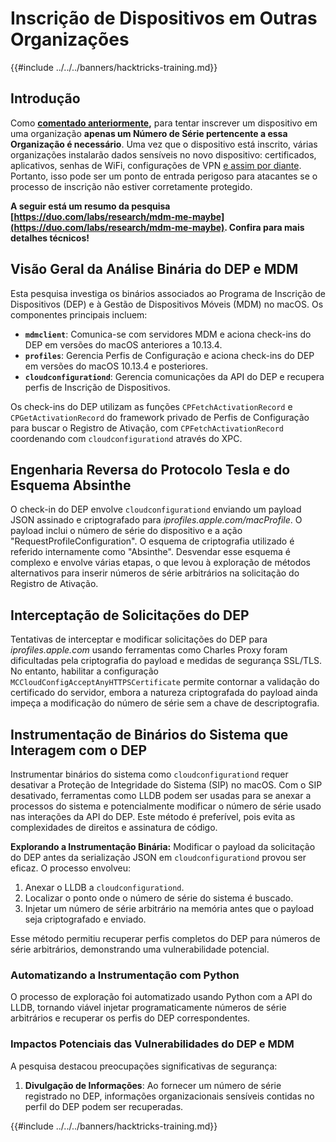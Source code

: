 # Inscrição de Dispositivos em Outras Organizações

{{#include ../../../banners/hacktricks-training.md}}

## Introdução

Como [**comentado anteriormente**](#what-is-mdm-mobile-device-management)**,** para tentar inscrever um dispositivo em uma organização **apenas um Número de Série pertencente a essa Organização é necessário**. Uma vez que o dispositivo está inscrito, várias organizações instalarão dados sensíveis no novo dispositivo: certificados, aplicativos, senhas de WiFi, configurações de VPN [e assim por diante](https://developer.apple.com/enterprise/documentation/Configuration-Profile-Reference.pdf).\
Portanto, isso pode ser um ponto de entrada perigoso para atacantes se o processo de inscrição não estiver corretamente protegido.

**A seguir está um resumo da pesquisa [https://duo.com/labs/research/mdm-me-maybe](https://duo.com/labs/research/mdm-me-maybe). Confira para mais detalhes técnicos!**

## Visão Geral da Análise Binária do DEP e MDM

Esta pesquisa investiga os binários associados ao Programa de Inscrição de Dispositivos (DEP) e à Gestão de Dispositivos Móveis (MDM) no macOS. Os componentes principais incluem:

- **`mdmclient`**: Comunica-se com servidores MDM e aciona check-ins do DEP em versões do macOS anteriores a 10.13.4.
- **`profiles`**: Gerencia Perfis de Configuração e aciona check-ins do DEP em versões do macOS 10.13.4 e posteriores.
- **`cloudconfigurationd`**: Gerencia comunicações da API do DEP e recupera perfis de Inscrição de Dispositivos.

Os check-ins do DEP utilizam as funções `CPFetchActivationRecord` e `CPGetActivationRecord` do framework privado de Perfis de Configuração para buscar o Registro de Ativação, com `CPFetchActivationRecord` coordenando com `cloudconfigurationd` através do XPC.

## Engenharia Reversa do Protocolo Tesla e do Esquema Absinthe

O check-in do DEP envolve `cloudconfigurationd` enviando um payload JSON assinado e criptografado para _iprofiles.apple.com/macProfile_. O payload inclui o número de série do dispositivo e a ação "RequestProfileConfiguration". O esquema de criptografia utilizado é referido internamente como "Absinthe". Desvendar esse esquema é complexo e envolve várias etapas, o que levou à exploração de métodos alternativos para inserir números de série arbitrários na solicitação do Registro de Ativação.

## Interceptação de Solicitações do DEP

Tentativas de interceptar e modificar solicitações do DEP para _iprofiles.apple.com_ usando ferramentas como Charles Proxy foram dificultadas pela criptografia do payload e medidas de segurança SSL/TLS. No entanto, habilitar a configuração `MCCloudConfigAcceptAnyHTTPSCertificate` permite contornar a validação do certificado do servidor, embora a natureza criptografada do payload ainda impeça a modificação do número de série sem a chave de descriptografia.

## Instrumentação de Binários do Sistema que Interagem com o DEP

Instrumentar binários do sistema como `cloudconfigurationd` requer desativar a Proteção de Integridade do Sistema (SIP) no macOS. Com o SIP desativado, ferramentas como LLDB podem ser usadas para se anexar a processos do sistema e potencialmente modificar o número de série usado nas interações da API do DEP. Este método é preferível, pois evita as complexidades de direitos e assinatura de código.

**Explorando a Instrumentação Binária:**
Modificar o payload da solicitação do DEP antes da serialização JSON em `cloudconfigurationd` provou ser eficaz. O processo envolveu:

1. Anexar o LLDB a `cloudconfigurationd`.
2. Localizar o ponto onde o número de série do sistema é buscado.
3. Injetar um número de série arbitrário na memória antes que o payload seja criptografado e enviado.

Esse método permitiu recuperar perfis completos do DEP para números de série arbitrários, demonstrando uma vulnerabilidade potencial.

### Automatizando a Instrumentação com Python

O processo de exploração foi automatizado usando Python com a API do LLDB, tornando viável injetar programaticamente números de série arbitrários e recuperar os perfis do DEP correspondentes.

### Impactos Potenciais das Vulnerabilidades do DEP e MDM

A pesquisa destacou preocupações significativas de segurança:

1. **Divulgação de Informações**: Ao fornecer um número de série registrado no DEP, informações organizacionais sensíveis contidas no perfil do DEP podem ser recuperadas.

{{#include ../../../banners/hacktricks-training.md}}
